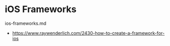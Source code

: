 # iOS Frameworks

ios-frameworks.md

*	https://www.raywenderlich.com/2430-how-to-create-a-framework-for-ios

